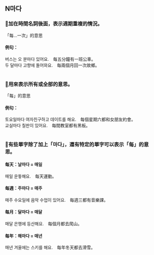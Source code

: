 <!-- <span class="small">延伸閱讀：<a href="/blog/post/10">[韓文文法]或 (이)나、거나</a></span> -->

##  N마다

### 📌加在時間名詞後面，表示週期重複的情況。
「每...一次」的意思

#### 例句：
버스는 오 분<font class="highlight">마다</font> 있어요.　每五分鐘有一班公車。<br>
두 달<font class="highlight">마다</font> 고향에 돌어와요.　每兩個月回一次故鄉。<br><br>


### 📌用來表示所有或全部的意思。
「每」的意思

#### 例句：
토요일<font class="highlight">마다</font> 여자친구하고 데이트를 해요.　每個星期六都和女朋友約會。<br>
교실<font class="highlight">마다</font> 칠판이 있어요.　每間教室都有黑板。<br><br>


### 📌有些單字除了加上「마다」，還有特定的單字可以表示「每」的意思。

#### 每天：날마다 = 매일<br>
<font class="highlight">매일</font> 운돟해요.　每天運動。<br>

#### 每週：주마다 = 매주<br>
<font class="highlight">매주</font> 수요일에 음악 수업이 있어요.　每週三都有音樂課。<br>

#### 每月：달마다 = 매달<br>
<font class="highlight">매달</font> 은행에 등산해요.　每個月都去爬山。<br>

#### 每年：해마다 = 매년<br>
<font class="highlight">매년</font> 겨울에는 스키를 해요.　每年冬天都去滑雪。<br>

